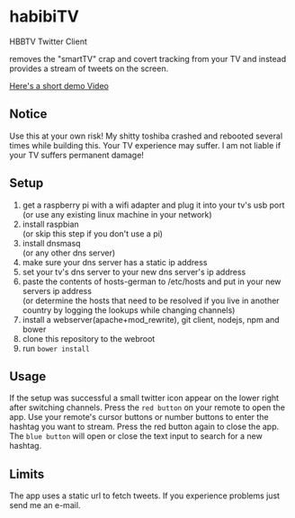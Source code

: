 habibiTV
========

HBBTV Twitter Client

removes the "smartTV" crap and covert tracking from your TV and
instead provides a stream of tweets on the screen.

[Here's a short demo Video](https://plus.google.com/+MartinTillmannCGN/posts/Eck3sTNHbPF)

## Notice

Use this at your own risk! My shitty toshiba crashed and rebooted several times while building this. Your TV experience may suffer. I am not liable if your TV suffers permanent damage! 

## Setup

1. get a raspberry pi with a wifi adapter and plug it into your tv's usb port  
(or use any existing linux machine in your network)
2. install raspbian  
(or skip this step if you don't use a pi)
3. install dnsmasq  
(or any other dns server)
4. make sure your dns server has a static ip address
5. set your tv's dns server to your new dns server's ip address
6. paste the contents of hosts-german to /etc/hosts and put in your new servers ip address   
(or determine the hosts that need to be resolved if you live in another country by logging the lookups while changing channels)
7. install a webserver(apache+mod_rewrite), git client, nodejs, npm and bower
8. clone this repository to the webroot
9. run ``bower install``

## Usage

If the setup was successful a small twitter icon appear on the lower right
after switching channels. Press the ``red button`` on your remote to open
the app. Use your remote's cursor buttons or number buttons to enter the
hashtag you want to stream. Press the red button again to close the app.
The ``blue button`` will open or close the text input to search for a new
hashtag.

## Limits

The app uses a static url to fetch tweets. If you experience problems just
send me an e-mail. 
